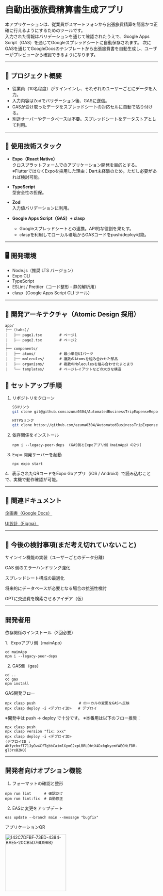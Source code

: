 # 自動出張旅費精算書生成アプリ

本アプリケーションは、従業員がスマートフォンから出張旅費精算を簡易かつ正確に行えるようにするためのツールです。  
入力された情報はバリデーションを通じて確認されたうえで、Google Apps Script（GAS）を通じてGoogleスプレッドシートに自動保存されます。
次にGASを通じてGoogleDocsのテンプレートから出張旅費書を自動生成し、ユーザーがプレビューから確認できるようになります。

---

## 📂 プロジェクト概要

- 従業員（10名程度）がサインインし、それぞれのユーザーごとにデータを入力。  
- 入力内容はZodでバリデーション後、GASに送信。  
- GASが受け取ったデータをスプレッドシートの対応セルに自動で貼り付ける。  
- 別途サーバーやデータベースは不要。スプレッドシートをデータストアとして利用。  

---

## 📌 使用技術スタック

- **Expo（React Native）**  
  クロスプラットフォームでのアプリケーション開発を目的とする。  
  ※FlutterではなくExpoを採用した理由：Dart未経験のため。ただし必要があれば検討可能。  

- **TypeScript**  
  型安全性の担保。  

- **Zod**  
  入力値バリデーションに利用。  

- **Google Apps Script（GAS）+ clasp**  
  - Googleスプレッドシートとの連携。API的な役割を果たす。
  - claspを利用してローカル環境からGASコードをpush/deploy可能。  

---

## 🖥️ 開発環境

- Node.js（推奨 LTS バージョン）  
- Expo CLI  
- TypeScript  
- ESLint / Prettier（コード整形・静的解析用）
- clasp（Google Apps Script CLI ツール）  

---

## 📁 開発アーキテクチャ（Atomic Design 採用）

```
app/
├── (tabs)/
│   ├── page1.tsx        # ページ1 
|   ├── page2.tsx        # ページ2
|  
├── components/
│   ├── atoms/           # 最小単位UIパーツ
│   ├── molecules/       # 複数のAtomsを組み合わせた部品 
|   ├── organisms/       # 複数のMoleculesを組み合わせたまとまり
|   └── templates/       # ページレイアウトなどの大きな構造

```

## 🚀 セットアップ手順

1. リポジトリをクローン
   ```bash
   SSHリンク
   git clone git@github.com:azuma0304/AutomatedBusinessTripExpenseReportGenerationApp.git
   
   HTTPSリンク
   git clone https://github.com/azuma0304/AutomatedBusinessTripExpenseReportGenerationApp.git
   
2. 依存関係をインストール
   ```
   npm i --legacy-peer-deps  (GAS側とExpoアプリ側（mainApp）の2つ)

3. Expo 開発サーバーを起動
   ```
   npx expo start

4．表示されたQRコードをExpo Goアプリ（iOS / Android）で読み込むことで、実機で動作確認が可能。

---

## 📑 関連ドキュメント

[企画書（Google Docs）](https://docs.google.com/document/d/1SfcVXkAAZXS8XmAUIMAWHcLUuq8DjSiJcCrzxWgZTp0/edit?usp=sharing)

[UI設計（Figma）](https://www.figma.com/design/juNveyTYyMKgLROU3JMSZB/%E3%83%87%E3%82%B6%E3%82%A4%E3%83%B3?node-id=2-3&t=cDmN1uTzmbwCu36K-0)

---

## 📌 今後の検討事項(まだ考え切れていないこと)

サインイン機能の実装（ユーザーごとのデータ分離）

GAS 側のエラーハンドリング強化

スプレッドシート構成の最適化

将来的にデータベースが必要となる場合の拡張性検討

GPTに交通費を検索させるアイデア（仮）

---

## 開発者用

依存関係のインストール（2回必要）

1．Expoアプリ側（mainApp）

```
cd mainApp
npm i --legacy-peer-deps 
```

2. GAS側（gas）

```
cd ..
cd gas
npm install
```

GAS開発フロー

```
npx clasp push                    # ローカルの変更をGASへ反映
npx clasp deploy -i <デプロイID>   # デプロイ
```

※開発中は push → deploy で十分です。
※本番用は以下のフロー推奨：
```
npx clasp push
npx clasp version "fix: xxx"
npx clasp deploy -i <デプロイID>
(デプロイID : AKfycbxfT71JyGw4CfTgbbCaimlXyoG2xpLBRLDbtX4DxkgkyemYAEONiFDR-gl3rxB2NQ)
```
---

## 開発者向けオプション機能

1. フォーマットの確認と整形

```
npm run lint      # 確認だけ
npm run lint:fix  # 自動修正
```

2. EASに変更をアップデート
```
eas update --branch main --message "bugfix"  
```

アプリケーションQR

<img width="201" height="188" alt="{42C7DFBF-73ED-4384-BAE5-20CB5D76D96B}" src="https://github.com/user-attachments/assets/be94373d-896e-44e4-85dc-c3bb0634750b" />


